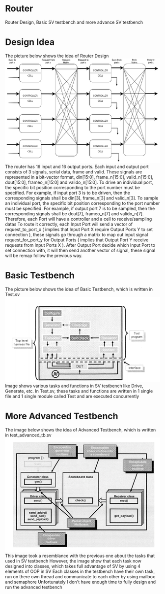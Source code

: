 # Router
Router Design, Basic SV testbench and more advance SV testbench
# Design Idea
The picture below shows the idea of Router Design
![router_alt](https://github.com/XXBach/Router/blob/main/Pictures%20and%20docs/Router.png)
The router has 16 input and 16 output ports. Each input and output port consists of 3 signals, serial data, frame and valid. These signals are represented in a bit-vector format, din[15:0], frame_n[15:0], valid_n[15:0], dout[15:0], frameo_n[15:0] and valido_n[15:0].
To drive an individual port, the specific bit position corresponding to the port number must be specified. For example, if input port 3 is to be driven, then the corresponding signals shall be din[3], frame_n[3] and valid_n[3].
To sample an individual port, the specific bit position corresponding to the port number must be specified. For example, if output port 7 is to be sampled, then the corresponding signals shall be dout[7], frameo_n[7] and valido_n[7].
Therefore, each Port will have a controller and a cell to receive/sampling datas
To route it correctly, each Input Port will send a vector of request_to_port_x ( implies that Input Port X require Output Ports Y to set connection ), these signals go through a matrix to map out input signal request_for_port_y for Output Ports ( implies that Output Port Y receive requests from Input Ports X ). After Output Port decide which Input Port to set connection with, it will then send another vector of signal, these signal will be remap follow the previous way.
# Basic Testbench
The pỉcture below shows the idea of Basic Testbench, which is written in Test.sv
![Test_alt](https://github.com/XXBach/Router/blob/main/Pictures%20and%20docs/Test_sv.png)
Image shows various tasks and functions in SV testbench like Drive, Generate, etc. 
In Test.sv, these tasks and functions are written in 1 single file and 1 single module called Test and are executed concurrently
# More Advanced Testbench
The image below shows the idea of Advanced Testbench, which is written in test_advanced_tb.sv
![test_advanced_alt](https://github.com/XXBach/Router/blob/main/Pictures%20and%20docs/test_advanced_tb.png)
This image took a resemblance with the previous one about the tasks that used in SV testbench
However, the image show that each task now designed into classes, which takes full advantage of SV by using 4 elements of OOP in SV
Each classes in the testbench have their own task, run on there own thread and communicate to each other by using mailbox and semaphore
Unfortunately I don't have enough time to fully design and run the advanced testbench
